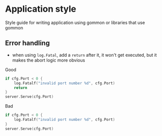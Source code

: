 # Application style

Style guide for writing application using gommon or libraries that use gommon

## Error handling

- when using `log.Fatal`, add a `return` after it, it won't get executed, but it makes the abort logic more obvious

Good

````go
if cfg.Port < 0 {
    log.Fatalf("invalid port number %d", cfg.Port)
    return
}
server.Serve(cfg.Port)
````

Bad

````go
if cfg.Port < 0 {
    log.Fatalf("invalid port number %d", cfg.Port)
}
server.Serve(cfg.Port)
````
